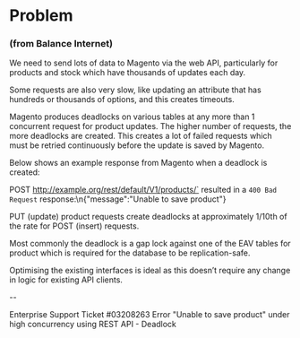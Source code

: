 # Problem

### (from Balance Internet)

We need to send lots of data to Magento via the web API, particularly for products and stock which have thousands of updates each day. 

Some requests are also very slow, like updating an attribute that has hundreds or thousands of options, and this creates timeouts. 

Magento produces deadlocks on various tables at any more than 1 concurrent request for product updates. The higher number of requests, the more deadlocks are created. This creates a lot of failed requests which must be retried continuously before the update is saved by Magento. 

Below shows an example response from Magento when a deadlock is created:

POST http://example.org/rest/default/V1/products/` resulted in a `400 Bad Request` response:\n{\"message\":\"Unable to save product\"}

PUT (update) product requests create deadlocks at approximately 1/10th of the rate for POST (insert) requests. 

Most commonly the deadlock is a gap lock against one of the EAV tables for product which is required for the database to be replication-safe. 

Optimising the existing interfaces is ideal as this doesn’t require any change in logic for existing API clients. 

--

Enterprise Support Ticket #03208263
Error "Unable to save product" under high concurrency using REST API - Deadlock
